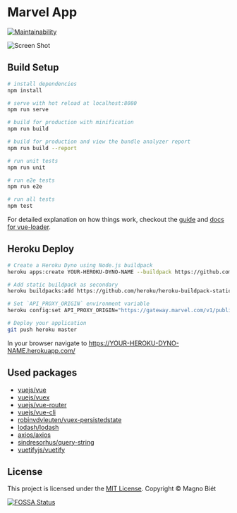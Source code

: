 # Marvel App

[![Maintainability](https://api.codeclimate.com/v1/badges/90111652ab897a304fcd/maintainability)](https://codeclimate.com/github/magnobiet/marvel-app/maintainability)

![Screen Shot](screen-shot.png)

## Build Setup

``` bash
# install dependencies
npm install

# serve with hot reload at localhost:8080
npm run serve

# build for production with minification
npm run build

# build for production and view the bundle analyzer report
npm run build --report

# run unit tests
npm run unit

# run e2e tests
npm run e2e

# run all tests
npm test
```

For detailed explanation on how things work, checkout the [guide](http://vuejs-templates.github.io/webpack/) and [docs for vue-loader](http://vuejs.github.io/vue-loader).

## Heroku Deploy

```bash
# Create a Heroku Dyno using Node.js buildpack
heroku apps:create YOUR-HEROKU-DYNO-NAME --buildpack https://github.com/heroku/heroku-buildpack-nodejs

# Add static buildpack as secondary
heroku buildpacks:add https://github.com/heroku/heroku-buildpack-static --index 2

# Set `API_PROXY_ORIGIN` environment variable
heroku config:set API_PROXY_ORIGIN="https://gateway.marvel.com/v1/public/"

# Deploy your application
git push heroku master
```

In your browser navigate to https://YOUR-HEROKU-DYNO-NAME.herokuapp.com/

## Used packages

- [vuejs/vue](https://github.com/vuejs/vue)
- [vuejs/vuex](https://github.com/vuejs/vuex)
- [vuejs/vue-router](https://github.com/vuejs/vue-router)
- [vuejs/vue-cli](https://github.com/vuejs/vue-cli)
- [robinvdvleuten/vuex-persistedstate](https://github.com/robinvdvleuten/vuex-persistedstate)
- [lodash/lodash](https://github.com/lodash/lodash)
- [axios/axios](https://github.com/axios/axios)
- [sindresorhus/query-string](https://github.com/sindresorhus/query-string)
- [vuetifyjs/vuetify](https://github.com/vuetifyjs/vuetify)

## License

This project is licensed under the [MIT License](https://magno.mit-license.org/2018). Copyright © Magno Biét


[![FOSSA Status](https://app.fossa.io/api/projects/git%2Bgithub.com%2Fmagnobiet%2Fmarvel-app.svg?type=large)](https://app.fossa.io/projects/git%2Bgithub.com%2Fmagnobiet%2Fmarvel-app?ref=badge_large)
